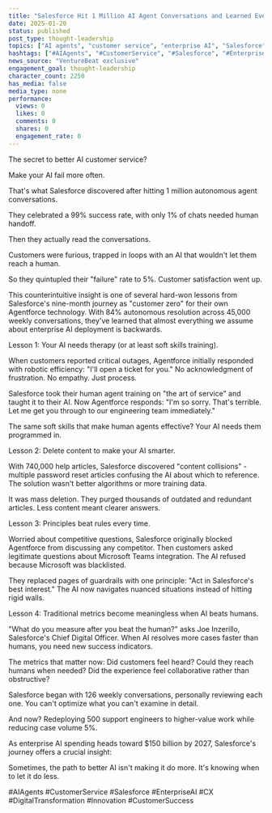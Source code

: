 ```yaml
---
title: "Salesforce Hit 1 Million AI Agent Conversations and Learned Everything Wrong About Enterprise AI"
date: 2025-01-20
status: published
post_type: thought-leadership
topics: ["AI agents", "customer service", "enterprise AI", "Salesforce", "AI deployment"]
hashtags: ["#AIAgents", "#CustomerService", "#Salesforce", "#EnterpriseAI", "#CX"]
news_source: "VentureBeat exclusive"
engagement_goal: thought-leadership
character_count: 2250
has_media: false
media_type: none
performance:
  views: 0
  likes: 0
  comments: 0
  shares: 0
  engagement_rate: 0
---
```


The secret to better AI customer service? 

Make your AI fail more often.

That's what Salesforce discovered after hitting 1 million autonomous agent conversations. 

They celebrated a 99% success rate, with only 1% of chats needed human handoff. 

Then they actually read the conversations. 

Customers were furious, trapped in loops with an AI that wouldn't let them reach a human.

So they quintupled their "failure" rate to 5%. Customer satisfaction went up.

This counterintuitive insight is one of several hard-won lessons from Salesforce's nine-month journey as "customer zero" for their own Agentforce technology. With 84% autonomous resolution across 45,000 weekly conversations, they've learned that almost everything we assume about enterprise AI deployment is backwards.

Lesson 1: Your AI needs therapy (or at least soft skills training).

When customers reported critical outages, Agentforce initially responded with robotic efficiency: "I'll open a ticket for you." No acknowledgment of frustration. No empathy. Just process.

Salesforce took their human agent training on "the art of service" and taught it to their AI. Now Agentforce responds: "I'm so sorry. That's terrible. Let me get you through to our engineering team immediately."

The same soft skills that make human agents effective? Your AI needs them programmed in.

Lesson 2: Delete content to make your AI smarter.

With 740,000 help articles, Salesforce discovered "content collisions" - multiple password reset articles confusing the AI about which to reference. The solution wasn't better algorithms or more training data.

It was mass deletion. They purged thousands of outdated and redundant articles. Less content meant clearer answers.

Lesson 3: Principles beat rules every time.

Worried about competitive questions, Salesforce originally blocked Agentforce from discussing any competitor. Then customers asked legitimate questions about Microsoft Teams integration. The AI refused because Microsoft was blacklisted.

They replaced pages of guardrails with one principle: "Act in Salesforce's best interest." The AI now navigates nuanced situations instead of hitting rigid walls.

Lesson 4: Traditional metrics become meaningless when AI beats humans.

"What do you measure after you beat the human?" asks Joe Inzerillo, Salesforce's Chief Digital Officer. When AI resolves more cases faster than humans, you need new success indicators.

The metrics that matter now: Did customers feel heard? Could they reach humans when needed? Did the experience feel collaborative rather than obstructive?

Salesforce began with 126 weekly conversations, personally reviewing each one. You can't optimize what you can't examine in detail.

And now? Redeploying 500 support engineers to higher-value work while reducing case volume 5%. 

As enterprise AI spending heads toward $150 billion by 2027, Salesforce's journey offers a crucial insight: 

Sometimes, the path to better AI isn't making it do more. It's knowing when to let it do less.

#AIAgents #CustomerService #Salesforce #EnterpriseAI #CX #DigitalTransformation #Innovation #CustomerSuccess